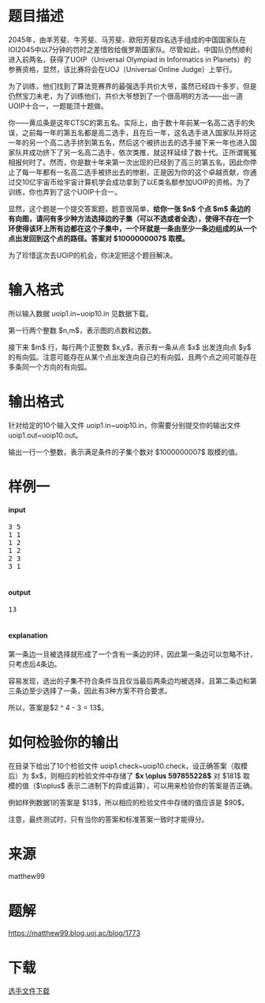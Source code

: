 # 题目描述

<p>2045年，由羊芳斐、牛芳斐、马芳斐、欧阳芳斐四名选手组成的中国国家队在IOI2045中以7分钟的罚时之差惜败给俄罗斯国家队。尽管如此，中国队仍然顺利进入前两名，获得了UOIP（Universal Olympiad in Informatics in Planets）的参赛资格，显然，该比赛将会在UOJ（Universal Online Judge）上举行。</p>
<p>为了训练，他们找到了算法竞赛界的最强选手共价大爷，虽然已经四十多岁，但是仍然宝刀未老，为了训练他们，共价大爷想到了一个很高明的方法——出一道UOIP十合一，一题能顶十题做。</p>
<p>你——黄瓜条是这年CTSC的第五名。实际上，由于数十年前某一名高二选手的失误，之前每一年的第五名都是高二选手，且在后一年，这名选手进入国家队并将这一年的另一个高二选手挤到第五名，然后这个被挤出去的选手接下来一年也进入国家队并成功挤下了另一名高二选手，依次类推，就这样延续了数十代。正所谓冤冤相报何时了。然而，你是数十年来第一次出现的已经到了高三的第五名，因此你停止了每一年都有一名高二选手被挤出去的惨剧，正是因为你的这个卓越贡献，你通过交10亿宇宙币给宇宙计算机学会成功拿到了以E类名额参加UOIP的资格。为了训练，你也弄到了这个UOIP十合一。</p>
<p>显然，这个题是一个提交答案题，题意很简单，<strong>给你一张 $n$ 个点 $m$ 条边的有向图，请问有多少种方法选择边的子集（可以不选或者全选），使得不存在一个环使得该环上所有边都在这个子集中，一个环就是一条由至少一条边组成的从一个点出发回到这个点的路径。答案对 $1000000007$ 取模。</strong></p>
<p>为了珍惜这次去UOIP的机会，你决定把这个题目解决。</p>

# 输入格式


<p>所以输入数据 uoip1.in~uoip10.in 见数据下载。</p>
<p>第一行两个整数 $n,m$，表示图的点数和边数。</p>
<p>接下来 $m$ 行，每行两个正整数 $x,y$，表示有一条从点 $x$ 出发连向点 $y$ 的有向弧。注意可能存在从某个点出发连向自己的有向弧，且两个点之间可能存在多条同一个方向的有向弧。</p>

# 输出格式


<p>针对给定的10个输入文件 uoip1.in~uoip10.in，你需要分别提交你的输出文件 uoip1.out~uoip10.out。</p>
<p>输出一行一个整数，表示满足条件的子集个数对 $1000000007$ 取模的值。</p>

# 样例一


<h4>input</h4>
<pre>3 5
1 1
1 2
1 2
2 3
3 1

</pre>

<h4>output</h4>
<pre>13

</pre>

<h4>explanation</h4>
<p>第一条边一旦被选择就形成了一个含有一条边的环，因此第一条边可以忽略不计，只考虑后4条边。</p>
<p>容易发现，选出的子集不符合条件当且仅当最后两条边均被选择，且第二条边和第三条边至少选择了一条，因此有3种方案不符合要求。</p>
<p>所以，答案是$2 ^ 4 - 3 = 13$。</p>

# 如何检验你的输出


<p>在目录下给出了10个检验文件 uoip1.check~uoip10.check，设正确答案（取模后）为 $x$，则相应的检验文件中存储了 <strong>$x \oplus 597855228$</strong> 对 $181$ 取模的值（$\oplus$ 表示二进制下的异或运算），可以用来检验你的答案是否正确。</p>
<p>例如样例数据1的答案是 $13$，所以相应的检验文件中存储的值应该是 $90$。</p>
<p>注意，最终测试时，只有当你的答案和标准答案一致时才能得分。</p>

# 来源


<p>matthew99</p>

# 题解


<p><a href="https://matthew99.blog.uoj.ac/blog/1773">https://matthew99.blog.uoj.ac/blog/1773</a></p>

# 下载


<p><a href="/download.php?type=problem&amp;id=208">选手文件下载</a></p>
